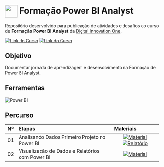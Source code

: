 <h1>
    <a href="https://www.dio.me/">
     <img align="center" width="40px" src="https://hermes.digitalinnovation.one/assets/diome/logo-minimized.png"></a>
    <span> Formação Power BI Analyst </span>
</h1>

Repositório desenvolvido para publicação de atividades e desafios do curso de **Formação Power BI Analyst** da [Digital Innovation One](https://www.dio.me/).

[![Link do Curso](https://img.shields.io/badge/▶-000?style=for-the-badge&logo=movie&logoColor=E94D5F)](https://web.dio.me/track/formacao-power-bi-analyst) 
[![Link do Curso](https://img.shields.io/badge/Acesse%20o%20Curso%20na%20Plataforma-E94D5F?style=for-the-badge)](https://web.dio.me/track/formacao-power-bi-analyst) 

## Objetivo
Documentar jornada de aprendizagem e desenvolvimento na Formação de Power BI Analyst.

## Ferramentas
![Power BI](https://img.shields.io/badge/Power_BI-FFC500?style=for-the-badge&logo=power-bi&logoColor=black)


## Percurso
<table>
  <thead>
    <tr align="left">
      <th>Nº</th>
      <th>Etapas</th>
      <th>Materiais</th>
    </tr>
  </thead>
  <tbody align="left">
    <tr>
      <td>01</td>
      <td>Analisando Dados Primeiro Projeto no Power BI</td>
      <td align="center">
        <a href="https://github.com/DeborahFernandes/Formacao_Power_BI/tree/main/M%C3%B3dulo1">
           <img align="center" alt="Material" src="https://img.shields.io/badge/Ver%20Material-30A3DC?style=for-the-badge">
            <a href="https://github.com/DeborahFernandes/Formacao_Power_BI/blob/main/M%C3%B3dulo%202/Relat%C3%B3rio%20Sales%20Report.md">
            <img align="center" alt="Relatório" src="https://img.shields.io/badge/Ver%20Material-30A3DC?style=for-the-badge">
        </a>
      </td>
    </tr>
    <tr>
      <td>02</td>
      <td>Visualização de Dados e Relatórios com Power BI</td>
      <td align="center">
        <a href="https://github.com/DeborahFernandes/Formacao_Power_BI/tree/main/M%C3%B3dulo%202">
           <img align="center" alt="Material" src="https://img.shields.io/badge/Ver%20Material-30A3DC?style=for-the-badge">
        </a>
      </td>
    </tr>
    <tr> 

